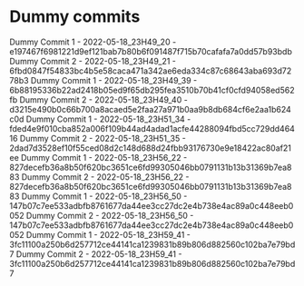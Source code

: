 # Dummy commits

Dummy Commit 1 - 2022-05-18_23H49_20 - e197467f6981221d9ef121bab7b80b6f091487f715b70cafafa7a0dd57b93bdb
Dummy Commit 2 - 2022-05-18_23H49_21 - 6fbd0847f54833bc4b5e58caca471a342ae6eda334c87c68643aba693d7278b3
Dummy Commit 1 - 2022-05-18_23H49_39 - 6b88195336b22ad2418b05ed9f65db295fea3510b70b41cf0cfd94058ed562fb
Dummy Commit 2 - 2022-05-18_23H49_40 - d3215e490b0c66b700a8acaed5e2faa27a971b0aa9b8db684cf6e2aa1b624c0d
Dummy Commit 1 - 2022-05-18_23H51_34 - fded4e9f010cba852a006f109b44ad4adad1acfe44288094fbd5cc729dd46416
Dummy Commit 2 - 2022-05-18_23H51_35 - 2dad7d3528ef10f55ced08d2c148d688d24fbb93176730e9e18422ac80af21ee
Dummy Commit 1 - 2022-05-18_23H56_22 - 827decefb36a8b50f620bc3651ce6fd99305046bb0791131b13b31369b7ea883
Dummy Commit 2 - 2022-05-18_23H56_22 - 827decefb36a8b50f620bc3651ce6fd99305046bb0791131b13b31369b7ea883
Dummy Commit 1 - 2022-05-18_23H56_50 - 147b07c7ee533adbfb8761677da44ee3cc27dc2e4b738e4ac89a0c448eeb0052
Dummy Commit 2 - 2022-05-18_23H56_50 - 147b07c7ee533adbfb8761677da44ee3cc27dc2e4b738e4ac89a0c448eeb0052
Dummy Commit 1 - 2022-05-18_23H59_41 - 3fc11100a250b6d257712ce44141ca1239831b89b806d882560c102ba7e79bd7
Dummy Commit 2 - 2022-05-18_23H59_41 - 3fc11100a250b6d257712ce44141ca1239831b89b806d882560c102ba7e79bd7
